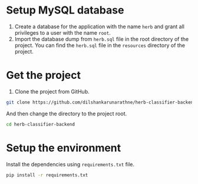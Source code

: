 # Setup MySQL database

1. Create a database for the application with the name `herb` and grant all privileges to a user with the name `root`.
2. Import the database dump from `herb.sql` file in the root directory of the project.
You can find the `herb.sql` file in the `resources` directory of the project.

# Get the project

1. Clone the project from GitHub.

```bash
git clone https://github.com/dilshankarunarathne/herb-classifier-backend.git
```

And then change the directory to the project root.

```bash
cd herb-classifier-backend
```

# Setup the environment

Install the dependencies using `requirements.txt` file.

```bash
pip install -r requirements.txt
```

